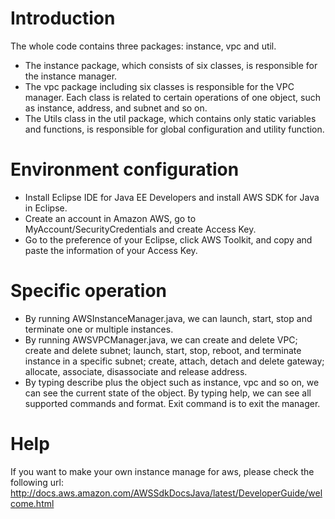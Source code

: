Introduction
============

The whole code contains three packages: instance, vpc and util. 
- The instance package, which consists of six classes, is responsible for the instance manager. 
- The vpc package including six classes is responsible for the VPC manager. Each class is related to certain operations of one object, such as instance, address, and subnet and so on. 
- The Utils class in the util package, which contains only static variables and functions, is responsible for global configuration and utility function.

Environment configuration
=========================

- Install Eclipse IDE for Java EE Developers and install AWS SDK for Java in Eclipse.
- Create an account in Amazon AWS, go to MyAccount/SecurityCredentials and create Access Key.
- Go to the preference of your Eclipse, click AWS Toolkit, and copy and paste the information of your Access Key.

Specific operation
==================

- By running AWSInstanceManager.java, we can launch, start, stop and terminate one or multiple instances.
- By running AWSVPCManager.java, we can create and delete VPC; create and delete subnet; launch, start, stop, reboot, and terminate instance in a specific subnet; create, attach, detach and delete gateway; allocate, associate, disassociate and release address.
- By typing describe plus the object such as instance, vpc and so on, we can see the current state of the object. By typing help, we can see all supported commands and format. Exit command is to exit the manager.


Help
====
If you want to make your own instance manage for aws, please check the following url:
http://docs.aws.amazon.com/AWSSdkDocsJava/latest/DeveloperGuide/welcome.html
